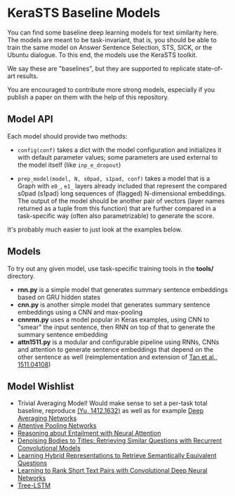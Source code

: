 KeraSTS Baseline Models
=======================

You can find some baseline deep learning models for text similarity here.
The models are meant to be task-invariant, that is, you should be able
to train the same model on Answer Sentence Selection, STS, SICK, or the
Ubuntu dialogue.  To this end, the models use the KeraSTS toolkit.

We say these are "baselines", but they are supported to replicate
state-of-art results.

You are encouraged to contribute more strong models, especially if you
publish a paper on them with the help of this repository.

Model API
---------

Each model should provide two methods:

  * ``config(conf)`` takes a dict with the model configuration and initializes
    it with default parameter values; some parameters are used external
    to the model itself (like ``inp_e_dropout``)

  * ``prep_model(model, N, s0pad, s1pad, conf)`` takes a model that is
    a Graph with ``e0_``, ``e1_`` layers already included that represent
    the compared s0pad (s1pad) long sequences of (flagged) N-dimensional
    embeddings.
    The output of the model should be another pair of vectors (layer names
    returned as a tuple from this function) that are further compared in
    a task-specific way (often also parametrizable) to generate the score.

It's probably much easier to just look at the examples below.

Models
------

To try out any given model, use task-specific training tools in the **tools/**
directory.

  * **rnn.py** is a simple model that generates summary sentence embeddings
    based on GRU hidden states
  * **cnn.py** is another simple model that generates summary sentence
    embeddings using a CNN and max-pooling
  * **cnnrnn.py** uses a model popular in Keras examples, using CNN to
    "smear" the input sentence, then RNN on top of that to generate the
    summary sentence embedding
  * **attn1511.py** is a modular and configurable pipeline using RNNs, CNNs
    and attention to generate sentence embeddings that depend on the other
    sentence as well (reimplementation and extension of
    [Tan et al., 1511.04108](http://arxiv.org/abs/1511.04108))

Model Wishlist
--------------

  * Trivial Averaging Model!  Would make sense to set a per-task total baseline,
    reproduce [(Yu, 1412.1632)](http://arxiv.org/abs/1412.1632)
    as well as for example [Deep Averaging Networks](http://cs.umd.edu/~miyyer/pubs/2015_acl_dan.pdf)
  * [Attentive Pooling Networks](http://arxiv.org/abs/1602.03609)
  * [Reasoning about Entailment with Neural Attention](http://arxiv.org/abs/1509.06664)
  * [Denoising Bodies to Titles: Retrieving Similar Questions with Recurrent Convolutional Models](http://arxiv.org/abs/1512.05726)
  * [Learning Hybrid Representations to Retrieve Semantically Equivalent Questions](http://www.aclweb.org/anthology/P15-2114)
  * [Learning to Rank Short Text Pairs with Convolutional Deep Neural Networks](http://disi.unitn.it/~severyn/papers/sigir-2015-long.pdf)
  * [Tree-LSTM](http://arxiv.org/abs/1503.00075)
